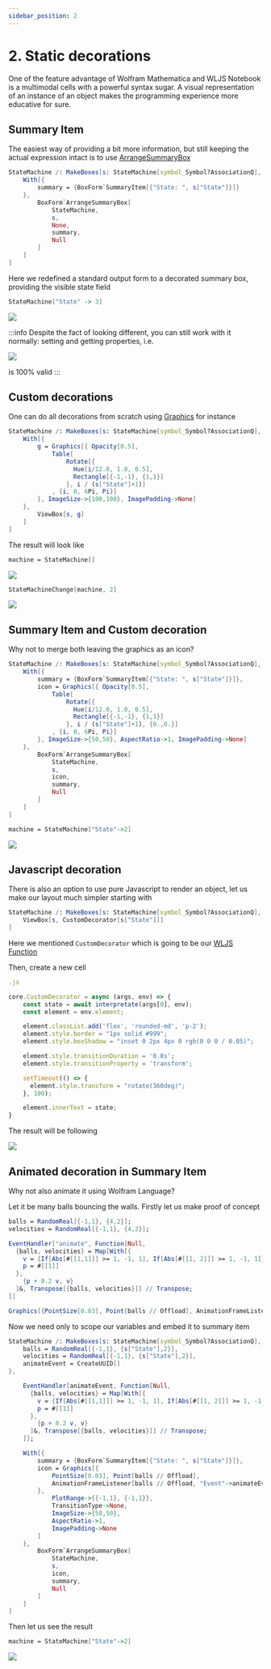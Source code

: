 ```yaml
---
sidebar_position: 2
---
```

# 2. Static decorations

One of the feature advantage of Wolfram Mathematica and WLJS Notebook is a multimodal cells with a powerful syntax sugar. A visual representation of an instance of an object makes the programming experience more educative for sure.

## Summary Item
The easiest way of providing a bit more information, but still keeping the actual expression intact is to use [ArrangeSummaryBox](frontend/Reference/Formatting/ArrangeSummaryBox.md)

```mathematica
StateMachine /: MakeBoxes[s: StateMachine[symbol_Symbol?AssociationQ], form: (StandardForm | TraditionalForm)] := Module[{},
	With[{
		summary = {BoxForm`SummaryItem[{"State: ", s["State"]}]}
	},
		BoxForm`ArrangeSummaryBox[
			StateMachine,
			s,
			None,
			summary,
            Null
		]
	]
] 
```

Here we redefined a standard output form to a decorated summary box, providing the visible state field

```mathematica
StateMachine["State" -> 3]
```

![](./../../../Screenshot%202024-05-01%20at%2019.29.27.png)

:::info
Despite the fact of looking different, you can still work with it normally: setting and getting properties, i.e.

![](./../../../Screenshot%202024-05-01%20at%2019.31.40.png)

is 100% valid
:::

## Custom decorations
One can do all decorations from scratch using [Graphics](frontend/Reference/Graphics/Graphics.md) for instance

```mathematica
StateMachine /: MakeBoxes[s: StateMachine[symbol_Symbol?AssociationQ], form: (StandardForm | TraditionalForm)] := Module[{},
	With[{
		g = Graphics[{ Opacity[0.5],
			Table[
				Rotate[{
                  Hue[i/12.0, 1.0, 0.5],
                  Rectangle[{-1,-1}, {1,1}]
                }, i / (s["State"]+1)]
			, {i, 0, 6Pi, Pi}]
		}, ImageSize->{100,100}, ImagePadding->None]
	},
		ViewBox[s, g]
	]
] 
```

The result will look like

```mathematica
machine = StateMachine[]
```

![](./../../../Screenshot%202024-05-01%20at%2019.50.18.png)

```mathematica
StateMachineChange[machine, 2]
```

![](./../../../Screenshot%202024-05-01%20at%2019.51.05.png)

## Summary Item and Custom decoration
Why not to merge both leaving the graphics as an icon?

```mathematica
StateMachine /: MakeBoxes[s: StateMachine[symbol_Symbol?AssociationQ], form: (StandardForm | TraditionalForm)] := Module[{},
	With[{
		summary = {BoxForm`SummaryItem[{"State: ", s["State"]}]},
		icon = Graphics[{ Opacity[0.5],
			Table[
				Rotate[{
                  Hue[i/12.0, 1.0, 0.5],
                  Rectangle[{-1,-1}, {1,1}]
                }, i / (s["State"]+1), {0.,0.}]
			, {i, 0, 6Pi, Pi}]
		}, ImageSize->{50,50}, AspectRatio->1, ImagePadding->None]
	},
		BoxForm`ArrangeSummaryBox[
			StateMachine,
			s,
			icon,
			summary,
            Null
		]
	]
] 
```

```mathematica
machine = StateMachine["State"->2]
```

![](./../../../Screenshot%202024-05-01%20at%2019.55.18.png)

## Javascript decoration
There is also an option to use pure Javascript to render an object, let us make our layout much simpler starting with

```mathematica
StateMachine /: MakeBoxes[s: StateMachine[symbol_Symbol?AssociationQ], form: (StandardForm | TraditionalForm)] := Module[{},
	ViewBox[s, CustomDecorator[s["State"]]]
] 
```

Here we mentioned `CustomDecorator` which is going to be our [WLJS Function](frontend/Advanced/Frontend%20interpretation/WLJS%20Functions.md)

Then, create a new cell

```js
.js

core.CustomDecorator = async (args, env) => {
	const state = await interpretate(args[0], env);
	const element = env.element;

	element.classList.add('flex', 'rounded-md', 'p-2');
	element.style.border = "1px solid #999";
	element.style.boxShadow = "inset 0 2px 4px 0 rgb(0 0 0 / 0.05)";

    element.style.transitionDuration = '0.8s';
    element.style.transitionProperty = 'transform';

    setTimeout(() => {
      element.style.transform = "rotate(360deg)";
    }, 100);

	element.innerText = state;
}
```

The result will be following

![](./../../../AniBox%20video%20to%20gif.gif)


## Animated decoration in Summary Item
Why not also animate it using Wolfram Language?

Let it be many balls bouncing the walls. Firstly let us make proof of concept

```mathematica title="test"
balls = RandomReal[{-1,1}, {4,2}];
velocities = RandomReal[{-1,1}, {4,2}];

EventHandler["animate", Function[Null,
  {balls, velocities} = Map[With[{
    v = {If[Abs[#[[1,1]]] >= 1, -1, 1], If[Abs[#[[1, 2]]] >= 1, -1, 1]} #[[2]], 
    p = #[[1]]
  },
    {p + 0.2 v, v}
  ]&, Transpose[{balls, velocities}]] // Transpose;
]]

Graphics[{PointSize[0.03], Point[balls // Offload], AnimationFrameListener[balls // Offload, "Event"->"animate"]}, PlotRange->{{-1,1}, {-1,1}}, TransitionType->None]
```

Now we need only to scope our variables and embed it to summary item

```mathematica
StateMachine /: MakeBoxes[s: StateMachine[symbol_Symbol?AssociationQ], form: (StandardForm | TraditionalForm)] := Module[{
	balls = RandomReal[{-1,1}, {s["State"],2}],
	velocities = RandomReal[{-1,1}, {s["State"],2}],
	animateEvent = CreateUUID[]
},

	EventHandler[animateEvent, Function[Null,
	  {balls, velocities} = Map[With[{
	    v = {If[Abs[#[[1,1]]] >= 1, -1, 1], If[Abs[#[[1, 2]]] >= 1, -1, 1]} #[[2]], 
	    p = #[[1]]
	  },
	    {p + 0.2 v, v}
	  ]&, Transpose[{balls, velocities}]] // Transpose;
	]];

	With[{
		summary = {BoxForm`SummaryItem[{"State: ", s["State"]}]},
		icon = Graphics[{
			PointSize[0.03], Point[balls // Offload],
			AnimationFrameListener[balls // Offload, "Event"->animateEvent]
		}, 
			PlotRange->{{-1,1}, {-1,1}}, 
			TransitionType->None, 
			ImageSize->{50,50}, 
			AspectRatio->1, 
			ImagePadding->None
		]
	},
		BoxForm`ArrangeSummaryBox[
			StateMachine,
			s,
			icon,
			summary,
            Null
		]
	]
] 
```

Then let us see the result

```mathematica
machine = StateMachine["State"->2]
```

![](./../../../BallsDecoration%20video.gif)
